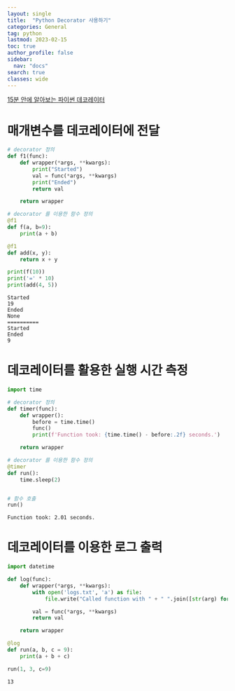 ```yaml
---
layout: single
title:  "Python Decorator 사용하기"
categories: General
tag: python
lastmod: 2023-02-15
toc: true
author_profile: false
sidebar:
  nav: "docs"
search: true
classes: wide
---
```


[15분 안에 알아보는 파이썬 데코레이터](https://www.youtube.com/watch?v=r7Dtus7N4pI)

# 매개변수를 데코레이터에 전달


```python
# decorator 정의
def f1(func):
    def wrapper(*args, **kwargs):
        print("Started")
        val = func(*args, **kwargs)
        print("Ended")
        return val

    return wrapper

# decorator 를 이용한 함수 정의
@f1
def f(a, b=9):
    print(a + b)

@f1
def add(x, y):
    return x + y

print(f(10))
print('=' * 10)
print(add(4, 5))
```

    Started
    19
    Ended
    None
    ==========
    Started
    Ended
    9
    

# 데코레이터를 활용한 실행 시간 측정


```python
import time

# decorator 정의
def timer(func):
    def wrapper():
        before = time.time()
        func()
        print(f'Function took: {time.time() - before:.2f} seconds.')

    return wrapper

# decorator 를 이용한 함수 정의
@timer
def run():
    time.sleep(2)


# 함수 호출
run()
```

    Function took: 2.01 seconds.
    

# 데코레이터를 이용한 로그 출력


```python
import datetime

def log(func):
    def wrapper(*args, **kwargs):
        with open('logs.txt', 'a') as file:
            file.write("Called function with " + " ".join([str(arg) for arg in args]) + " at " + str(datetime.datetime.now()) + "\n")

        val = func(*args, **kwargs)
        return val

    return wrapper

@log
def run(a, b, c = 9):
    print(a + b + c)

run(1, 3, c=9)
```

    13
    


```python

```

